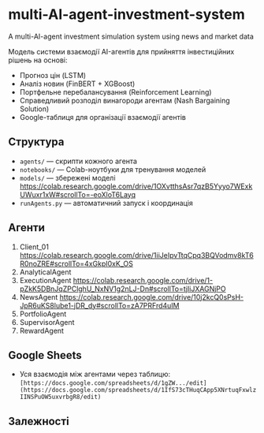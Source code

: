 # multi-AI-agent-investment-system
A multi-AI-agent investment simulation system using news and market data

Модель системи взаємодії AI-агентів для прийняття інвестиційних рішень на основі:
- Прогноз цін (LSTM)
- Аналіз новин (FinBERT + XGBoost)
- Портфельне перебалансування (Reinforcement Learning)
- Справедливий розподіл винагороди агентам (Nash Bargaining Solution)
- Google-таблиця для організації взаємодії агентів

## Структура
- `agents/` — скрипти кожного агента
- `notebooks/` — Colab-ноутбуки для тренування моделей
- `models/` — збережені моделі
  https://colab.research.google.com/drive/1OXvtthsAsr7qzB5Yyyo7WExkUWuxr1xW#scrollTo=-eoXloT6Layq
- `runAgents.py` — автоматичний запуск і координація

## Агенти
1. Client_01
https://colab.research.google.com/drive/1iiJeIpvTtqCpq3BQVodmv8kT6R0noZRE#scrollTo=4xGkpI0xK_OS
3. AnalyticalAgent
4. ExecutionAgent
https://colab.research.google.com/drive/1-pZkK5DBnJqZPClghU_NxNV1g2nLJ-Dn#scrollTo=tjIiJXAGNjPO
5. NewsAgent
https://colab.research.google.com/drive/10j2kcQ0sPsH-JpR6uKS8lube1-jDR_dy#scrollTo=zA7PRFrd4uIM
6. PortfolioAgent
7. SupervisorAgent
8. RewardAgent


## Google Sheets
- Уся взаємодія між агентами через таблицю:
  `[https://docs.google.com/spreadsheets/d/1gZW.../edit](https://docs.google.com/spreadsheets/d/1IfS73cTHuqCApp5XNrtuqFxwlzIINSPuOW5uxvrbgR8/edit)`

## Залежності
